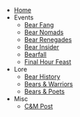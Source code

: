 - [Home](README.md)
- Events
  - [Bear Fang](events/fang.md)
  - [Bear Nomads](events/nomads.md)
  - [Bear Renegades](events/renegades.md)
  - [Bear Insider](events/insider.md)
  - [Bearfall](events/bearfall.md)
  - [Final Hour Feast](events/feast.md)
- Lore
  - [Bear History](lore/history.md)
  - [Bears & Warriors](lore/warriors.md)
  - [Bears & Poets](lore/poets.md)
- Misc
  - [C&M Post](misc/clansandministries.md)